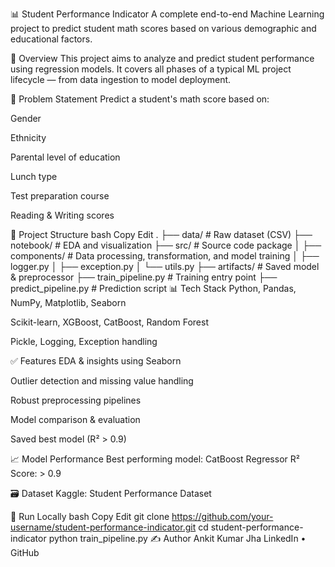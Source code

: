 📊 Student Performance Indicator
A complete end-to-end Machine Learning project to predict student math scores based on various demographic and educational factors.

🚀 Overview
This project aims to analyze and predict student performance using regression models. It covers all phases of a typical ML project lifecycle — from data ingestion to model deployment.

🧠 Problem Statement
Predict a student's math score based on:

Gender

Ethnicity

Parental level of education

Lunch type

Test preparation course

Reading & Writing scores

📂 Project Structure
bash
Copy
Edit
.
├── data/                       # Raw dataset (CSV)
├── notebook/                  # EDA and visualization
├── src/                       # Source code package
│   ├── components/            # Data processing, transformation, and model training
│   ├── logger.py
│   ├── exception.py
│   └── utils.py
├── artifacts/                 # Saved model & preprocessor
├── train_pipeline.py         # Training entry point
├── predict_pipeline.py       # Prediction script
📊 Tech Stack
Python, Pandas, NumPy, Matplotlib, Seaborn

Scikit-learn, XGBoost, CatBoost, Random Forest

Pickle, Logging, Exception handling

✅ Features
EDA & insights using Seaborn

Outlier detection and missing value handling

Robust preprocessing pipelines

Model comparison & evaluation

Saved best model (R² > 0.9)

📈 Model Performance
Best performing model: CatBoost Regressor
R² Score: > 0.9

🗃️ Dataset
Kaggle: Student Performance Dataset

🧪 Run Locally
bash
Copy
Edit
git clone https://github.com/your-username/student-performance-indicator.git
cd student-performance-indicator
python train_pipeline.py
✍️ Author
Ankit Kumar Jha
LinkedIn • GitHub

